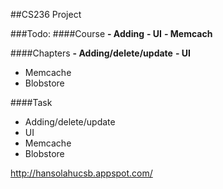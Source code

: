 ##CS236 Project

###Todo:
####Course
**- Adding** 
**- UI**
**- Memcach**

####Chapters
**- Adding/delete/update**
**- UI**
- Memcache
- Blobstore

####Task
- Adding/delete/update
- UI
- Memcache
- Blobstore


http://hansolahucsb.appspot.com/ 
